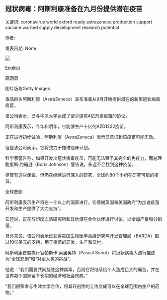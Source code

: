 ## 冠状病毒：阿斯利康准备在九月份提供潜在疫苗

关键词: coronavirus world oxford ready astrazeneca production support vaccine warned supply development research potential

作者: 

发表日期: None

![](https://ichef.bbci.co.uk/news/1024/branded_news/17E5B/production/_112338879_gettyimages-1204808423.jpg)

[English](Coronavirus%3A%20AstraZeneca%20ready%20to%20supply%20potential%20vaccine%20in%20September.md)

[原网页](https://www.bbc.com/news/business-52751661)

图片版权Getty Images

毒品巨头阿斯利康（AstraZeneca）宣布准备从9月开始提供潜在的新型冠状病毒疫苗。

该公司表示，已与牛津大学达成了至少提供4亿剂该疫苗的协议。

阿斯利康表示，今年和明年，它能够生产十亿剂AZD1222疫苗。

正在进行初步试验，阿斯利康（AstraZeneca）表示已意识到该疫苗可能无效。

但是该公司表示，它将致力于推进临床计划。

科学家警告称，如果开发出冠状病毒疫苗，可能无法赋予其完全的免疫力，而总理鲍里斯·约翰逊（Boris Johnson）警告说，永远不会找到这种疫苗。

尽管有这些保留，但仍在继续进行深入的研究，全球约80个小组在研究可能的疫苗。

全球悲剧

阿斯利康表示生产将在一个以上的国家进行。它感谢英国和美国政府“为加速疫苗开发和生产提供了大力支持”。

它还说，正在与印度血清研究所和其他潜在合作伙伴进行讨论，以增加产量和分销量。

具体来说，该公司表示已获得美国生物医学高级研究与开发管理局（BARDA）超过10亿美元的支持，用于疫苗的研发，生产和交付，

阿斯利康首席执行官帕斯卡·索里奥特（Pascal Soriot）将冠状病毒大流行描述为“全球悲剧”和“对全人类的挑战”。

他说：“我们需要共同战胜这种病毒，否则它将继续给个人造成巨大的痛苦，并在世界每个国家留下长期的经济和社会伤疤。”

“我们很荣幸与牛津大学合作，将其开创性的工作变成可以在全球范围内生产的药物。”